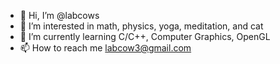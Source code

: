 - 👋 Hi, I’m @labcows
- 👀 I’m interested in math, physics, yoga, meditation, and cat
- 🌱 I’m currently learning C/C++, Computer Graphics, OpenGL
- 📫 How to reach me labcow3@gmail.com
  
<!---
labcows/labcows is a ✨ special ✨ repository because its `README.md` (this file) appears on your GitHub profile.
You can click the Preview link to take a look at your changes.
--->
